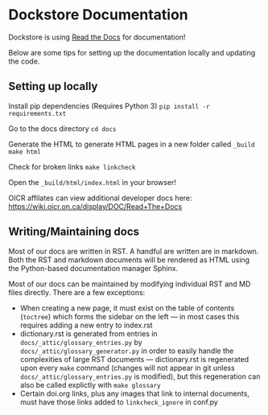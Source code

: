 # Dockstore Documentation

Dockstore is using [Read the Docs](https://readthedocs.org/) for documentation!

Below are some tips for setting up the documentation locally and updating the code.

## Setting up locally

Install pip dependencies (Requires Python 3)
`pip install -r requirements.txt`

Go to the docs directory
`cd docs`

Generate the HTML to generate HTML pages in a new folder called `_build`
`make html`

Check for broken links
`make linkcheck`

Open the `_build/html/index.html` in your browser!

OICR affilates can view additional developer docs here: https://wiki.oicr.on.ca/display/DOC/Read+The+Docs 

## Writing/Maintaining docs
Most of our docs are written in RST. A handful are written are in markdown. Both the RST and markdown documents will be rendered as HTML using the Python-based documentation manager Sphinx.

Most of our docs can be maintained by modifying individual RST and MD files directly. There are a few exceptions:
* When creating a new page, it must exist on the table of contents (`toctree`) which forms the sidebar on the left — in most cases this requires adding a new entry to index.rst
* dictionary.rst is generated from entries in `docs/_attic/glossary_entries.py` by `docs/_attic/glossary_generator.py` in order to easily handle the complexities of large RST documents — dictionary.rst is regenerated upon every `make` command (changes will not appear in git unless `docs/_attic/glossary_entries.py` is modified), but this regeneration can also be called explictly with `make glossary`
* Certain doi.org links, plus any images that link to internal documents, must have those links added to `linkcheck_ignore` in conf.py